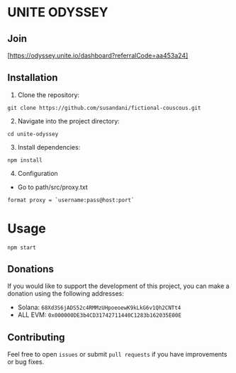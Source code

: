 # UNITE ODYSSEY

## Join
[https://odyssey.unite.io/dashboard?referralCode=aa453a24]
## Installation
1. Clone the repository:
```
git clone https://github.com/susandani/fictional-couscous.git
```

2. Navigate into the project directory:
```
cd unite-odyssey
```

3. Install dependencies:
```
npm install
```

4. Configuration

- Go to path/src/proxy.txt
```bash shell
format proxy = `username:pass@host:port`
```

# Usage
```
npm start
```

## Donations
If you would like to support the development of this project, you can make a donation using the following addresses:

- Solana: `68Xd3S6jADS52c4RMMzUHpoeoewK9kLkG6v1Qh2CNTt4` 
- ALL EVM: `0x000000DE3b4CD31742711440C1283b162035E00E`

## Contributing
Feel free to open `issues` or submit `pull requests` if you have improvements or bug fixes.
